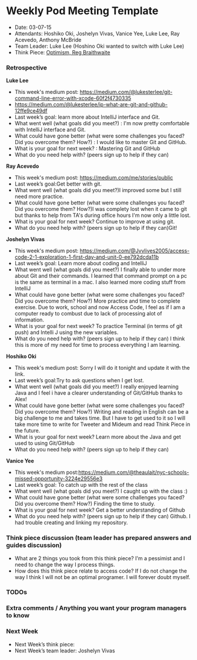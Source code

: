 # Weekly Pod Meeting Template

* Date: 03-07-15
* Attendants: Hoshiko Oki, Joshelyn Vivas, Vanice Yee, Luke Lee, Ray Acevedo, Anthony McBride
* Team Leader: Luke Lee (Hoshino Oki wanted to switch with Luke Lee)
* Think Piece: [Optimism, Reg Braithwaite](http://braythwayt.com/homoiconic/2009/05/01/optimism.html)

### Retrospective

**Luke Lee**

* This week's medium post: https://medium.com/@lukesterlee/git-command-line-error-with-xcode-60f2f4730335
* https://medium.com/@lukesterlee/ip-what-are-git-and-github-12ffe9ce49df
* Last week’s goal: learn more about IntelliJ interface and Git.
* What went well (what goals did you meet?) : I'm now pretty comfortable with IntelliJ interface and Git.
* What could have gone better (what were some challenges you faced? Did you overcome them? How?) : I would like to master Git and GitHub.
* What is your goal for next week? : Mastering Git and GitHub
* What do you need help with? (peers sign up to help if they can)

**Ray Acevedo**

* This week's medium post: https://medium.com/me/stories/public
* Last week’s goal:Get better with git.
* What went well (what goals did you meet?)I improved some but I still need more practice.
* What could have gone better (what were some challenges you faced? Did you overcome them? How?)I was complety lost when it came to git but thanks to help from TA's during office hours I'm now only a little lost.
* What is your goal for next week? Continue to improve at using git. 
* What do you need help with? (peers sign up to help if they can)Git!

**Joshelyn Vivas**

* This week's medium post: https://medium.com/@Jvvlives2005/access-code-2-1-exploration-1-first-day-and-unit-0-ee792dcda11b
* Last week’s goal: Learn more about coding and IntelliJ
* What went well (what goals did you meet?) I finally able to under more about Git and their commands. I learned that command prompt on a pc is the same as terminal in a mac. I also learned more coding stuff from IntelliJ
* What could have gone better (what were some challenges you faced? Did you overcome them? How?) More practice and time to complete exercise. Due to work, school and now Access Code, I feel as if I am a computer ready to combust due to lack of processing alot of information.
* What is your goal for next week? To practice Terminal (in terms of git push) and Intelli J using the new variables.
* What do you need help with? (peers sign up to help if they can) I think this is more of my need for time to process everything I am learning.

**Hoshiko Oki**

* This week's medium post:  Sorry I will do it tonight and update it with the link. 
* Last week’s goal:Try to ask questions when I get lost.
* What went well (what goals did you meet?)  I really enjoyed learning Java and I feel i have a clearer understanding of Git/GitHub thanks to Alex!
* What could have gone better (what were some challenges you faced? Did you overcome them? How?) Writing and reading in English can be a big challenge to me and takes time.  But I have to get used to it so I will take more time to write for Tweeter and Mideum and read Think Piece in the future. 
* What is your goal for next week?  Learn more about the Java and get used to using Git/GitHub
* What do you need help with? (peers sign up to help if they can) 

**Vanice Yee**

* This week's medium post:https://medium.com/@theaulait/nyc-schools-missed-opportunity-3224e29556e3
* Last week’s goal: To catch up with the rest of the class
* What went well (what goals did you meet?) I caught up with the class :)
* What could have gone better (what were some challenges you faced? Did you overcome them? How?) Finding the time to study. 
* What is your goal for next week? Get a better understanding of Github
* What do you need help with? (peers sign up to help if they can) Github. I had trouble creating and linking my repository. 

### Think piece discussion (team leader has prepared answers and guides discussion)

* What are 2 things you took from this think piece? I'm a pessimist and I need to change the way I process things.
* How does this think piece relate to access code? If I do not change the way I think I will not be an optimal programer. I will forever doubt myself.

### TODOs

### Extra comments / Anything you want your program managers to know

### Next Week

* Next Week’s think piece:
* Next Week’s team leader: Joshelyn Vivas

